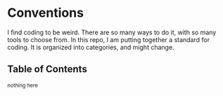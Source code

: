 # Conventions

I find coding to be weird. There are so many ways to do it, with so many tools to choose from.
In this repo, I am putting together a standard for coding.
It is organized into categories, and might change.

## Table of Contents

<sub>nothing here</sub>
